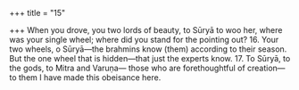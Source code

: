 +++
title = "15"

+++
When you drove, you two lords of beauty, to Sūryā to woo her, where was your single wheel; where did you stand for the pointing out? 16. Your two wheels, o Sūryā—the brahmins know (them) according to  their season.
But the one wheel that is hidden—that just the experts know. 17. To Sūryā, to the gods, to Mitra and Varuṇa—
those who are forethoughtful of creation—to them I have made this  obeisance here.